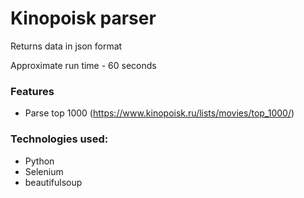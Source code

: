 # Kinopoisk parser
Returns data in json format


Approximate run time - 60 seconds

### Features
* Parse top 1000 (https://www.kinopoisk.ru/lists/movies/top_1000/)


### Technologies used:
* Python
* Selenium
* beautifulsoup
  

